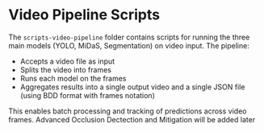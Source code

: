 # Video Pipeline Scripts

The `scripts-video-pipeline` folder contains scripts for running the three main models (YOLO, MiDaS, Segmentation) on video input. The pipeline:
- Accepts a video file as input
- Splits the video into frames
- Runs each model on the frames
- Aggregates results into a single output video and a single JSON file (using BDD format with frames notation)

This enables batch processing and tracking of predictions across video frames. 
Advanced Occlusion Dectection and Mitigation will be added later
